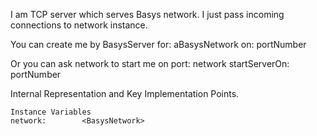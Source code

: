 I am TCP server which serves Basys network.
I just pass incoming connections to network instance.

You can create me by 
	BasysServer for: aBasysNetwork on: portNumber

Or you can ask network to start me on port: 
	network startServerOn: portNumber

Internal Representation and Key Implementation Points.

    Instance Variables
	network:		<BasysNetwork>